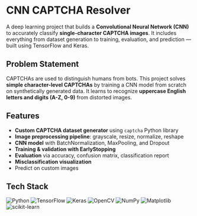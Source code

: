 # CNN CAPTCHA Resolver

A deep learning project that builds a **Convolutional Neural Network (CNN)** to accurately classify **single-character CAPTCHA images**. It includes everything from dataset generation to training, evaluation, and prediction — built using TensorFlow and Keras.


##  Problem Statement

CAPTCHAs are used to distinguish humans from bots. This project solves **simple character-level CAPTCHAs** by training a CNN model from scratch on synthetically generated data. It learns to recognize **uppercase English letters and digits (A-Z, 0-9)** from distorted images.


## Features

- **Custom CAPTCHA dataset generator** using `captcha` Python library  
- **Image preprocessing pipeline**: grayscale, resize, normalize, reshape  
- **CNN model** with BatchNormalization, MaxPooling, and Dropout  
- **Training & validation with EarlyStopping**  
- **Evaluation** via accuracy, confusion matrix, classification report  
- **Misclassification visualization**  
- Predict on custom images

## Tech Stack

![Python](https://img.shields.io/badge/Python-3.10-blue?logo=python)
![TensorFlow](https://img.shields.io/badge/TensorFlow-2.15-orange?logo=tensorflow)
![Keras](https://img.shields.io/badge/Keras-Deep_Learning-red?logo=keras)
![OpenCV](https://img.shields.io/badge/OpenCV-Image_Processing-green?logo=opencv)
![NumPy](https://img.shields.io/badge/NumPy-Scientific_Computing-purple?logo=numpy)
![Matplotlib](https://img.shields.io/badge/Matplotlib-Visualization-blueviolet?logo=matplotlib)
![scikit-learn](https://img.shields.io/badge/scikit--learn-ML-yellow?logo=scikit-learn)
